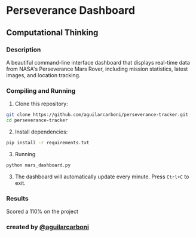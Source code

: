 # Perseverance Dashboard

## Computational Thinking

### Description 
A beautiful command-line interface dashboard that displays real-time data from NASA's Perseverance Mars Rover, including mission statistics, latest images, and location tracking.

### Compiling and Running

1. Clone this repository:
```bash
git clone https://github.com/aguilarcarboni/perseverance-tracker.git
cd perseverance-tracker
```

2. Install dependencies:
```bash
pip install -r requirements.txt
```

3. Running
```bash
python mars_dashboard.py
```

3. The dashboard will automatically update every minute. Press `Ctrl+C` to exit.

### Results 
Scored a 110% on the project

### created by [@aguilarcarboni](https://github.com/aguilarcarboni/)
